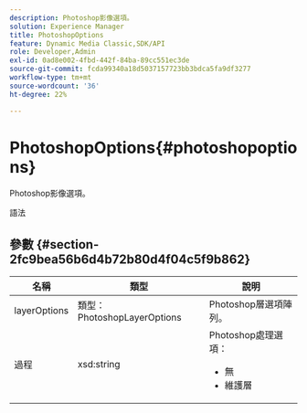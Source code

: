 ```yaml
---
description: Photoshop影像選項。
solution: Experience Manager
title: PhotoshopOptions
feature: Dynamic Media Classic,SDK/API
role: Developer,Admin
exl-id: 0ad8e002-4fbd-442f-84ba-89cc551ec3de
source-git-commit: fcda99340a18d5037157723bb3bdca5fa9df3277
workflow-type: tm+mt
source-wordcount: '36'
ht-degree: 22%

---
```


# PhotoshopOptions{#photoshopoptions}

Photoshop影像選項。

語法

## 參數 {#section-2fc9bea56b6d4b72b80d4f04c5f9b862}

<table id="table_04100BB8ABD84EF68B0A7CE3AD946414"> 
 <thead> 
  <tr> 
   <th colname="col1" class="entry"> 名稱 </th> 
   <th colname="col2" class="entry"> 類型 </th> 
   <th colname="col3" class="entry"> 說明 </th> 
  </tr> 
 </thead>
 <tbody> 
  <tr> 
   <td colname="col1"> <span class="codeph"> <span class="varname"> layerOptions</span> </span> </td> 
   <td colname="col2"> <span class="codeph"> 類型：PhotoshopLayerOptions</span> </td> 
   <td colname="col3"> Photoshop層選項陣列。 </td> 
  </tr> 
  <tr> 
   <td colname="col1"> <span class="codeph"> <span class="varname"> 過程</span> </span> </td> 
   <td colname="col2"> <span class="codeph"> xsd:string</span> </td> 
   <td colname="col3">Photoshop處理選項： 
    <ul id="ul_DD292274043F4A5ABBBB9DB5C2D46681"> 
     <li id="li_92FA27B1887B464F8C4564FD0B59793B"><span class="codeph"> 無</span> </li> 
     <li id="li_5A3B4A33F1A14BA399FC2F1E7C471FCC"><span class="codeph"> 維護層</span> </li> 
    </ul> </td> 
  </tr> 
 </tbody> 
</table>
